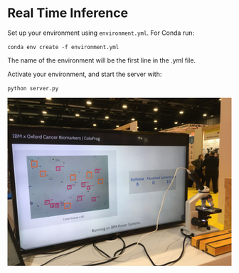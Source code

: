 # Real Time Inference

Set up your environment using `environment.yml`. For Conda run: 

`conda env create -f environment.yml`

The name of the environment will be the first line in the .yml file. 

Activate your environment, and start the server with:

`python server.py`

![microscope in action](https://github.com/RibenaMapleSyrup/IBM-x-OCB-Coloprog-Prototype/blob/master/Demo/demo2.jpg)
